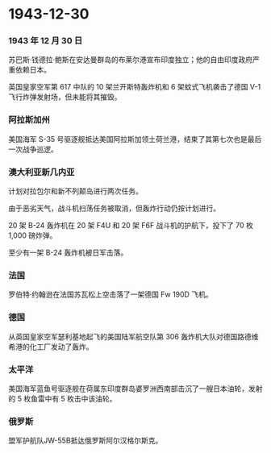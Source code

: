 # 1943-12-30

### 1943 年 12 月 30 日

苏巴斯·钱德拉·鲍斯在安达曼群岛的布莱尔港宣布印度独立；他的自由印度政府严重依赖日本。

英国皇家空军第 617 中队的 10 架兰开斯特轰炸机和 6 架蚊式飞机袭击了德国
V-1 飞行炸弹发射场，但未能将其摧毁。

### 阿拉斯加州

美国海军 S-35
号驱逐舰抵达美国阿拉斯加领土荷兰港，结束了其第七次也是最后一次战争巡逻。

### 澳大利亚新几内亚

计划对拉包尔和新不列颠岛进行两次任务。

由于恶劣天气，战斗机扫荡任务被取消，但轰炸行动仍按计划进行。

20 架 B-24 轰炸机在 20 架 F4U 和 20 架 F6F 战斗机的护航下，投下了 70 枚
1,000 磅炸弹。

至少有一架 B-24 轰炸机被日军击落。

### 法国

罗伯特·约翰逊在法国苏瓦松上空击落了一架德国 Fw 190D 飞机。

### 德国

从英国皇家空军瑟利基地起飞的美国陆军航空队第 306
轰炸机大队对德国路德维希港的化工厂发动了轰炸。

### 太平洋

美国海军蓝鱼号驱逐舰在荷属东印度群岛婆罗洲西南部击沉了一艘日本油轮，发射的
5 枚鱼雷中有 5 枚击中该油轮。

### 俄罗斯

盟军护航队JW-55B抵达俄罗斯阿尔汉格尔斯克。